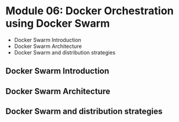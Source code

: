 # Module 06: Docker Orchestration using Docker Swarm
* Docker Swarm Introduction
* Docker Swarm Architecture
* Docker Swarm and distribution strategies
<!-- * Installing Docker EE
* Installing Universal Control Plane ( UCP )
* Creating Users and Teams in UCP
* DTR Installation
* Create a DTR Repo
* Users and Teams in DTR
* Setting Permissions in DTR -->


## Docker Swarm Introduction
## Docker Swarm Architecture
## Docker Swarm and distribution strategies
<!-- ## Installing Docker EE
## Installing Universal Control Plane ( UCP )
## Creating Users and Teams in UCP
## DTR Installation
## Create a DTR Repo
## Users and Teams in DTR
## Setting Permissions in DTR -->